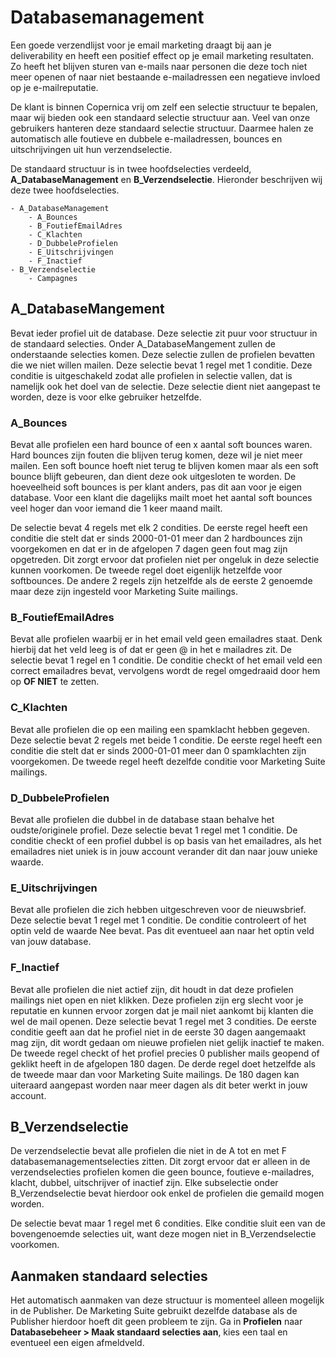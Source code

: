 # Databasemanagement

Een goede verzendlijst voor je email marketing draagt bij aan je
deliverability en heeft een positief effect op je email marketing
resultaten. Zo heeft het blijven sturen van e-mails naar
personen die deze toch niet meer openen of naar niet bestaande
e-mailadressen een negatieve invloed op je e-mailreputatie.

De klant is binnen Copernica vrij om zelf een selectie structuur te bepalen, maar wij bieden ook een standaard selectie structuur aan. Veel van onze gebruikers hanteren deze standaard selectie structuur. Daarmee halen ze automatisch alle foutieve en dubbele e-mailadressen, bounces en uitschrijvingen uit hun verzendselectie. 

De standaard structuur is in twee hoofdselecties verdeeld, **A_DatabaseManagement** en **B_Verzendselectie**. Hieronder beschrijven wij deze twee hoofdselecties. 

```
- A_DatabaseManagement
    - A_Bounces
    - B_FoutiefEmailAdres
    - C_Klachten
    - D_DubbeleProfielen
    - E_Uitschrijvingen
    - F_Inactief
- B_Verzendselectie
    - Campagnes
```

## A_DatabaseMangement

Bevat ieder profiel uit de database. Deze selectie zit puur voor structuur in de standaard selecties. Onder A_DatabaseMangement zullen de onderstaande selecties komen. Deze selectie zullen de profielen bevatten die we niet willen mailen. 
Deze selectie bevat 1 regel met 1 conditie. Deze conditie is uitgeschakeld zodat alle profielen in selectie vallen, dat is namelijk ook het doel van de selectie. Deze selectie dient niet aangepast te worden, deze is voor elke gebruiker hetzelfde. 

### A_Bounces

Bevat alle profielen een hard bounce of een x aantal soft bounces waren. Hard bounces zijn fouten die blijven terug komen, deze wil je niet meer mailen. Een soft bounce hoeft niet terug te blijven komen maar als een soft bounce blijft gebeuren, dan dient deze ook uitgesloten te worden. De hoeveelheid soft bounces is per klant anders, pas dit aan voor je eigen database. Voor een klant die dagelijks mailt moet het aantal soft bounces veel hoger dan voor iemand die 1 keer maand mailt. 

De selectie bevat 4 regels met elk 2 condities. De eerste regel heeft een conditie die stelt dat er sinds 2000-01-01 meer dan 2 hardbounces zijn voorgekomen en dat er in de afgelopen 7 dagen geen fout mag zijn opgetreden. Dit zorgt ervoor dat profielen niet per ongeluk in deze selectie kunnen voorkomen. De tweede regel doet eigenlijk hetzelfde voor softbounces. De andere 2 regels zijn hetzelfde als de eerste 2 genoemde maar deze zijn ingesteld voor Marketing Suite mailings. 

### B_FoutiefEmailAdres

Bevat alle profielen waarbij er in het email veld geen emailadres staat. Denk hierbij dat het veld leeg is of dat er geen @ in het e mailadres zit.
De selectie bevat 1 regel en 1 conditie. De conditie checkt of het email veld een correct emailadres bevat, vervolgens wordt de regel omgedraaid door hem op **OF NIET** te zetten. 

### C_Klachten

Bevat alle profielen die op een mailing een spamklacht hebben gegeven. 
Deze selectie bevat 2 regels met beide 1 conditie. De eerste regel heeft een conditie die stelt dat er sinds 2000-01-01 meer dan 0 spamklachten zijn voorgekomen. De tweede regel heeft dezelfde conditie voor Marketing Suite mailings. 

### D_DubbeleProfielen

Bevat alle profielen die dubbel in de database staan behalve het oudste/originele profiel.
Deze selectie bevat 1 regel met 1 conditie. De conditie checkt of een profiel dubbel is op basis van het emailadres, als het emailadres niet uniek is in jouw account verander dit dan naar jouw unieke waarde.

### E_Uitschrijvingen

Bevat alle profielen die zich hebben uitgeschreven voor de nieuwsbrief. 
Deze selectie bevat 1 regel met 1 conditie. De conditie controleert of het optin veld de waarde Nee bevat. Pas dit eventueel aan naar het optin veld van jouw database.

### F_Inactief

Bevat alle profielen die niet actief zijn, dit houdt in dat deze profielen mailings niet open en niet klikken. Deze profielen zijn erg slecht voor je reputatie en kunnen ervoor zorgen dat je mail niet aankomt bij klanten die wel de mail openen.
Deze selectie bevat 1 regel met 3 condities. De eerste conditie geeft aan dat he profiel niet in de eerste 30 dagen aangemaakt mag zijn, dit wordt gedaan om nieuwe profielen niet gelijk inactief te maken. De tweede regel checkt of het profiel precies 0 publisher mails geopend of geklikt heeft in de afgelopen 180 dagen. De derde regel doet hetzelfde als de tweede maar dan voor Marketing Suite mailings. De 180 dagen kan uiteraard aangepast worden naar meer dagen als dit beter werkt in jouw account.

## B_Verzendselectie

De verzendselectie bevat alle profielen die niet in de A tot en met F databasemanagementselecties zitten. Dit zorgt ervoor dat er alleen in de verzendselecties profielen komen die geen bounce, foutieve e-mailadres, klacht, dubbel, uitschrijver of inactief zijn. Elke subselectie onder B_Verzendselectie bevat hierdoor ook enkel de profielen die gemaild mogen worden. 

De selectie bevat maar 1 regel met 6 condities. Elke conditie sluit een van de bovengenoemde selecties uit, want deze mogen niet in B_Verzendselectie voorkomen.

## Aanmaken standaard selecties

Het automatisch aanmaken van deze structuur is momenteel alleen mogelijk in de Publisher. De Marketing Suite gebruikt dezelfde database als de Publisher hierdoor hoeft dit geen probleem te zijn. Ga in **Profielen** naar **Databasebeheer > Maak standaard selecties aan**, kies een taal en eventueel een eigen afmeldveld. 




